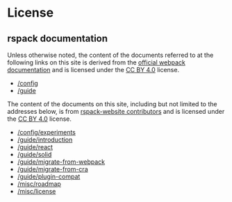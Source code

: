 # License

## rspack documentation

Unless otherwise noted, the content of the documents referred to at the following links on this site is derived from the [official webpack documentation](https://webpack.js.org/) and is licensed under the [CC BY 4.0](https://creativecommons.org/licenses/by/4.0/deed.en) license.

- [/config](/config)
- [/guide](/guide/introduction)

The content of the documents on this site, including but not limited to the addresses below, is from [rspack-website contributors](https://github.com/modern-js-dev/rspack-website/network/dependencies) and is licensed under the [CC BY 4.0](https://creativecommons.org/licenses/by/4.0/deed.en) license.

- [/config/experiments](/config/experiments)
- [/guide/introduction](/guide/introduction)
- [/guide/react](/guide/react)
- [/guide/solid](/guide/solid)
- [/guide/migrate-from-webpack](/guide/migrate-from-webpack)
- [/guide/migrate-from-cra](/guide/migrate-from-cra)
- [/guide/plugin-compat](/guide/plugin-compat)
- [/misc/roadmap](/misc/roadmap)
- [/misc/license](/misc/license)
